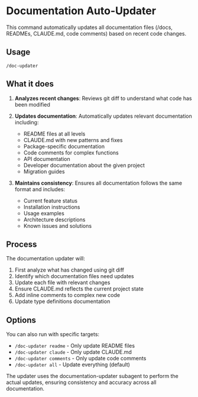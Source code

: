 # Documentation Auto-Updater

This command automatically updates all documentation files (/docs, READMEs, CLAUDE.md, code comments) based on recent code changes.

## Usage
```
/doc-updater
```

## What it does

1. **Analyzes recent changes**: Reviews git diff to understand what code has been modified
2. **Updates documentation**: Automatically updates relevant documentation including:
   - README files at all levels
   - CLAUDE.md with new patterns and fixes
   - Package-specific documentation
   - Code comments for complex functions
   - API documentation
   - Developer documentation about the given project
   - Migration guides

3. **Maintains consistency**: Ensures all documentation follows the same format and includes:
   - Current feature status
   - Installation instructions
   - Usage examples
   - Architecture descriptions
   - Known issues and solutions

## Process

The documentation updater will:
1. First analyze what has changed using git diff
2. Identify which documentation files need updates
3. Update each file with relevant changes
4. Ensure CLAUDE.md reflects the current project state
5. Add inline comments to complex new code
6. Update type definitions documentation

## Options

You can also run with specific targets:
- `/doc-updater readme` - Only update README files
- `/doc-updater claude` - Only update CLAUDE.md
- `/doc-updater comments` - Only update code comments
- `/doc-updater all` - Update everything (default)

The updater uses the documentation-updater subagent to perform the actual updates, ensuring consistency and accuracy across all documentation.
